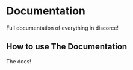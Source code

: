 # Documentation
Full documentation of everything in discorce!

## How to use The Documentation
The docs!
